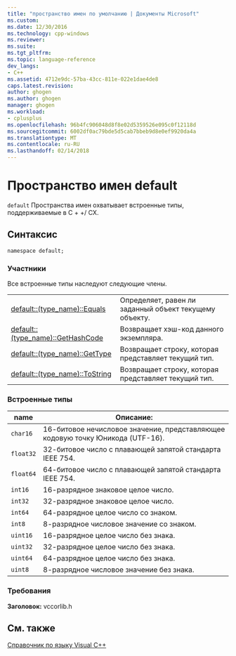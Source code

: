```yaml
---
title: "пространство имен по умолчанию | Документы Microsoft"
ms.custom: 
ms.date: 12/30/2016
ms.technology: cpp-windows
ms.reviewer: 
ms.suite: 
ms.tgt_pltfrm: 
ms.topic: language-reference
dev_langs:
- C++
ms.assetid: 4712e9dc-57ba-43cc-811e-022e1dae4de8
caps.latest.revision: 
author: ghogen
ms.author: ghogen
manager: ghogen
ms.workload:
- cplusplus
ms.openlocfilehash: 96b4fc906048d8f8e02d5359526e095c0f12118d
ms.sourcegitcommit: 6002df0ac79bde5d5cab7bbeb9d8e0ef9920da4a
ms.translationtype: MT
ms.contentlocale: ru-RU
ms.lasthandoff: 02/14/2018
---
```

# <a name="default-namespace"></a>Пространство имен default
`default` Пространства имен охватывает встроенные типы, поддерживаемые в C + +/ CX.  
  
## <a name="syntax"></a>Синтаксис  
  
```  
namespace default;  
```  
  
### <a name="members"></a>Участники  
 Все встроенные типы наследуют следующие члены.  
  
|||  
|-|-|  
|[default::(type_name)::Equals](../cppcx/default-type-name-equals-method.md)|Определяет, равен ли заданный объект текущему объекту.|  
|[default::(type_name)::GetHashCode](../cppcx/default-type-name-gethashcode-method.md)|Возвращает хэш-код данного экземпляра.|  
|[default::(type_name)::GetType](../cppcx/default-type-name-gettype-method.md)|Возвращает строку, которая представляет текущий тип.|  
|[default::(type_name)::ToString](../cppcx/default-type-name-tostring-method.md)|Возвращает строку, которая представляет текущий тип.|  
  
### <a name="built-in-types"></a>Встроенные типы  
  
|name|Описание:|  
|----------|-----------------|  
|`char16`|16-битовое нечисловое значение, представляющее кодовую точку Юникода (UTF-16).|  
|`float32`|32-битовое число с плавающей запятой стандарта IEEE 754.|  
|`float64`|64-битовое число с плавающей запятой стандарта IEEE 754.|  
|`int16`|16-разрядное знаковое целое число.|  
|`int32`|32-разрядное знаковое целое число.|  
|`int64`|64-разрядное целое число со знаком.|  
|`int8`|8-разрядное числовое значение со знаком.|  
|`uint16`|16-разрядное целое число без знака.|  
|`uint32`|32-разрядное целое число без знака.|  
|`uint64`|64-разрядное целое число без знака.|  
|`uint8`|8-разрядное числовое значение без знака.|  
  
### <a name="requirements"></a>Требования  
 **Заголовок:** vccorlib.h  
  
## <a name="see-also"></a>См. также  
 [Справочник по языку Visual C++](../cppcx/visual-c-language-reference-c-cx.md)